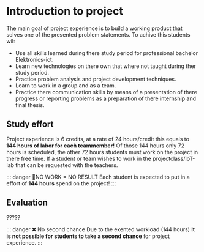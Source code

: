 # Introduction to project

The main goal of project experience is to build a working product that solves one of the presented problem statements.
To achive this students wil:
* Use all skills learned during there study period for professional bachelor Elektronics-ict.
* Learn new technologies on there own that where not taught during ther study period.
* Practice problem analysis and project development techniques.
* Learn to work in a group and as a team.
* Practice there communication skills by means of a presentation of there progress or reporting problems as a preparation of there internship and final thesis.

## Study effort

Project experience is 6 credits, at a rate of 24 hours/credit this equals to **144 hours of labor for each teammember!**
Of those 144 hours only 72 hours is scheduled, the other 72 hours students must work on the project in there free time.
If a student or team wishes to work in the projectclass/IoT-lab that can be requested with the teachers.

::: danger 📢NO WORK = NO RESULT
Each student is expected to put in a effort of **144 hours** spend on the project!
:::

## Evaluation

<!-- TODO: Invullen hoe de evaluatie is -->
?????

::: danger ❌ No second chance
Due to the exented workload (144 hours) **it is not possible for students to take a second chance** for project experience.
:::